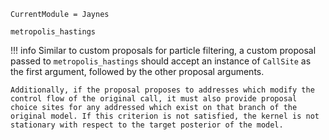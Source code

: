 ```@meta
CurrentModule = Jaynes
```

```@docs
metropolis_hastings
```

!!! info
    Similar to custom proposals for particle filtering, a custom proposal passed to `metropolis_hastings` should accept an instance of `CallSite` as the first argument, followed by the other proposal arguments.

    Additionally, if the proposal proposes to addresses which modify the control flow of the original call, it must also provide proposal choice sites for any addressed which exist on that branch of the original model. If this criterion is not satisfied, the kernel is not stationary with respect to the target posterior of the model.

